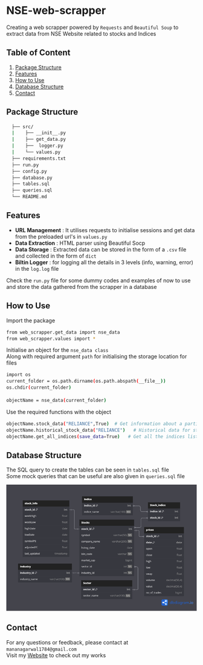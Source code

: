 # NSE-web-scrapper
Creating a web scrapper powered by `Requests` and `Beautiful Soup` to extract data from NSE Website related to stocks and Indices

## Table of Content
1. [Package Structure](#package-structure)
2. [Features](#features)
3. [How to Use](#how-to-use)
4. [Database Structure](#database-structure)
5. [Contact](#contact)

## Package Structure
```bash
  ├── src/
  |    ├── __init__.py
  |    ├── get_data.py
  |    ├──  logger.py
  |    └── values.py
  ├── requirements.txt
  ├── run.py
  ├── config.py
  ├── database.py
  ├── tables.sql
  ├── queries.sql
  └── README.md
```
## Features
* **URL Management** : It utilises requests to initialise sessions and get data from the preloaded url's in `values.py`
* **Data Extraction** : HTML parser using Beautiful Socp
* **Data Storage** : Extracted data can be stored in the form of a `.csv` file and collected in the form of `dict` 
* **Biltin Logger** :  for logging all the details in 3 levels (info, warning, error) in the `log.log` file

Check the `run.py` file for some dummy codes and examples of now to use and store the data gathered from the scrapper in a database

## How to Use

Import the package
```bash
from web_scrapper.get_data import nse_data
from web_scrapper.values import *
```
Initialise an object for the `nse_data class`
<br>Along with required argument `path` for initialising the storage location for files
```bash
import os
current_folder = os.path.dirname(os.path.abspath(__file__))
os.chdir(current_folder)

objectName = nse_data(current_folder) 
```
Use the required functions with the object
```bash
objectName.stock_data("RELIANCE",True)  # Get information about a particular stock
objectName.historical_stock_data("RELIANCE")   # Historical data for stock prices
objectName.get_all_indices(save_data=True)   # Get all the indices list along with the url
```

## Database Structure

The SQL query to create the tables can be seen in `tables.sql` file
<br>Some mock queries that can be useful are also given in `queries.sql` file

![Database Schema Diagram](/database_schema.png)

## Contact 

For any questions or feedback, please contact at `mananagarwal1784@gmail.com` <br>
Visit my [Website](https://manan-portfolio.ddns.net/) to check out my works




